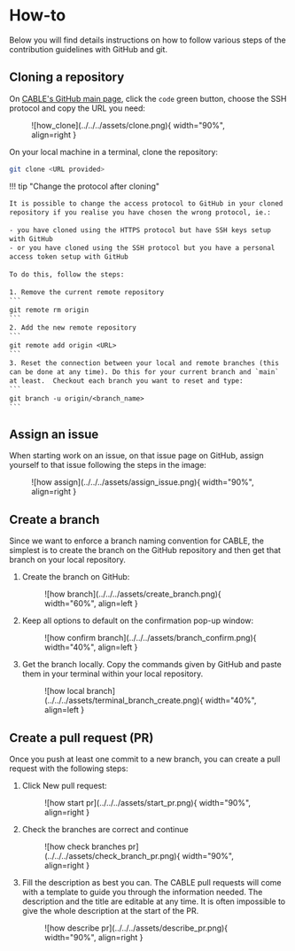 # How-to

Below you will find details instructions on how to follow various steps of the contribution guidelines with GitHub and git.

## Cloning a repository

On [CABLE's GitHub main page][CABLE-repo], click the `code` green button, choose the SSH protocol and copy the URL you need:
<figure markdown>
  ![how_clone](../../../assets/clone.png){ width="90%", align=right }
</figure>
On your local machine in a terminal, clone the repository:

```bash
git clone <URL provided>
```

!!! tip "Change the protocol after cloning"

    It is possible to change the access protocol to GitHub in your cloned repository if you realise you have chosen the wrong protocol, ie.:
    
    - you have cloned using the HTTPS protocol but have SSH keys setup with GitHub
    - or you have cloned using the SSH protocol but you have a personal access token setup with GitHub

    To do this, follow the steps:

    1. Remove the current remote repository
    ```
    git remote rm origin
    ```
    2. Add the new remote repository
    ```
    git remote add origin <URL>
    ```
    3. Reset the connection between your local and remote branches (this can be done at any time). Do this for your current branch and `main` at least.  Checkout each branch you want to reset and type:
    ```
    git branch -u origin/<branch_name>
    ```

## Assign an issue

When starting work on an issue, on that issue page on GitHub, assign yourself to that issue following the steps in the image:
<figure markdown>
  ![how assign](../../../assets/assign_issue.png){ width="90%", align=right }
</figure>

## Create a branch

Since we want to enforce a branch naming convention for CABLE, the simplest is to create the branch on the GitHub repository and then get that branch on your local repository.

1. Create the branch on GitHub:
    <figure markdown>
      ![how branch](../../../assets/create_branch.png){ width="60%", align=left }
    </figure>

2. Keep all options to default on the confirmation pop-up window:
    <figure markdown>
       ![how confirm branch](../../../assets/branch_confirm.png){ width="40%", align=left }
    </figure>

3. Get the branch locally. Copy the commands given by GitHub and paste them in your terminal within your local repository.
    <figure markdown>
      ![how local branch](../../../assets/terminal_branch_create.png){ width="40%", align=left }
    </figure>

## Create a pull request (PR)

Once you push at least one commit to a new branch, you can create a pull request with the following steps:

1. Click New pull request:
    <figure markdown>
      ![how start pr](../../../assets/start_pr.png){ width="90%", align=right }
    </figure>

2. Check the branches are correct and continue
    <figure markdown>
      ![how check branches pr](../../../assets/check_branch_pr.png){ width="90%", align=right }
    </figure>

3. Fill the description as best you can. The CABLE pull requests will come with a template to guide you through the information needed. The description and the title are editable at any time. It is often impossible to give the whole description at the start of the PR.
    <figure markdown>
      ![how describe pr](../../../assets/describe_pr.png){ width="90%", align=right }
    </figure>

[CABLE-repo]: https://github.com/CABLE-LSM/CABLE
